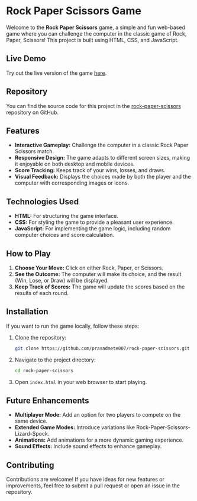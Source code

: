 # Rock Paper Scissors Game

Welcome to the **Rock Paper Scissors** game, a simple and fun web-based game where you can challenge the computer in the classic game of Rock, Paper, Scissors! This project is built using HTML, CSS, and JavaScript.

## Live Demo

Try out the live version of the game [here](https://prasadmete007.github.io/rock-paper-scissors/).

## Repository

You can find the source code for this project in the [rock-paper-scissors](https://github.com/prasadmete007/rock-paper-scissors) repository on GitHub.

## Features

- **Interactive Gameplay:** Challenge the computer in a classic Rock Paper Scissors match.
- **Responsive Design:** The game adapts to different screen sizes, making it enjoyable on both desktop and mobile devices.
- **Score Tracking:** Keeps track of your wins, losses, and draws.
- **Visual Feedback:** Displays the choices made by both the player and the computer with corresponding images or icons.

## Technologies Used

- **HTML:** For structuring the game interface.
- **CSS:** For styling the game to provide a pleasant user experience.
- **JavaScript:** For implementing the game logic, including random computer choices and score calculation.

## How to Play

1. **Choose Your Move:** Click on either Rock, Paper, or Scissors.
2. **See the Outcome:** The computer will make its choice, and the result (Win, Lose, or Draw) will be displayed.
3. **Keep Track of Scores:** The game will update the scores based on the results of each round.

## Installation

If you want to run the game locally, follow these steps:

1. Clone the repository:
   ```bash
   git clone https://github.com/prasadmete007/rock-paper-scissors.git
   ```
2. Navigate to the project directory:
   ```bash
   cd rock-paper-scissors
   ```
3. Open `index.html` in your web browser to start playing.

## Future Enhancements

- **Multiplayer Mode:** Add an option for two players to compete on the same device.
- **Extended Game Modes:** Introduce variations like Rock-Paper-Scissors-Lizard-Spock.
- **Animations:** Add animations for a more dynamic gaming experience.
- **Sound Effects:** Include sound effects to enhance gameplay.

## Contributing

Contributions are welcome! If you have ideas for new features or improvements, feel free to submit a pull request or open an issue in the repository.


